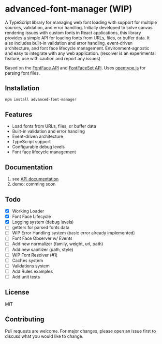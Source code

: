 # advanced-font-manager (WIP)

A TypeScript library for managing web font loading with support for multiple sources, validation, and error handling.
Initially developed to solve canvas rendering issues with custom fonts in React applications, this library provides a simple API for loading fonts from URLs, files, or buffer data. It also includes built-in validation and error handling, event-driven architecture, and font face lifecycle management. Environment-agnostic and easy to integrate with any web application. (resolver is an experimental feature, use with caution and report any issues)

Based on the [FontFace API](https://developer.mozilla.org/en-US/docs/Web/API/FontFace) and [FontFaceSet API](https://developer.mozilla.org/en-US/docs/Web/API/FontFaceSet).
Uses [opentype.js](https://opentype.js.org/) for parsing font files.

## Installation

```bash
npm install advanced-font-manager
```

## Features

- Load fonts from URLs, files, or buffer data
- Built-in validation and error handling
- Event-driven architecture
- TypeScript support
- Configurable debug levels
- Font face lifecycle management

## Documentation

1. see [API documentation](https://docamz.github.io/advanced-font-manager/)
2. demo: comming soon

## Todo

- [x] Working Loader
- [x] Font Face Lifecycle
- [x] Logging system (debug levels)
- [ ] getters for parsed fonts data
- [ ] WIP Error Handling system (basic error already implemented)
- [ ] Font Face Observer w/ Events
- [ ] Add new normalizer (family, weight, url, path)
- [ ] Add new sanitizer (path, style)
- [ ] WIP Font Resolver (#1)
- [ ] Caches system
- [ ] Validations system
- [ ] Add Rules examples
- [ ] Add unit tests

## License

MIT

## Contributing

Pull requests are welcome. For major changes, please open an issue first to discuss what you would like to change.
